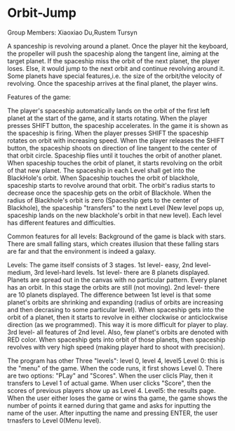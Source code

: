 # Orbit-Jump
Group Members: Xiaoxiao Du,Rustem Tursyn

A spanceship is revolving around a planet. Once the player hit the keyboard,
the propeller will push the spaceship along the tangent line, aiming at the target planet.
If the spaceship miss the orbit of the next planet, the player loses. 
Else, it would jump to the next orbit and continue revolving around it.
Some planets have special features,i.e. the size of the orbit/the velocity of revolving.
Once the spaceship arrives at the final planet, the player wins.


Features of the game:

The player's spaceship automatically lands on the orbit of the first left planet at the start of the game, and it starts rotating. When the player presses SHIFT button, the spaceship accelerates. In the game it is shown as the spaceship is firing. 
When the player presses SHIFT the spaceship rotates on orbit with increasing speed. When the player releases the SHIFT button,
the spaceship shoots on direction of line tangent to the center of that orbit circle. Spaceship flies until it touches the orbit of another planet. When spaceship touches the orbit of planet, it starts revolving on the orbit of that new planet.
The spaceship in each Level shall get into the BlackHole's orbit. When Spaceship touches the orbit of blackhole, spaceship starts to revolve around that orbit. The orbit's radius starts to decrease once the spaceship gets on the orbit of Blackhole. When the radius of Blackhole's orbit is zero (Spaceship gets to the center of Blackhole), the spaceship "transfers" to the next Level (New level pops up, spaceship lands on the new blackhole's orbit in that new level). Each level has different features and difficulties.   

Common features for all levels:
Background of the game is black with stars. There are small falling stars, which creates illusion that these falling stars
are far and that the environment is indeed a galaxy. 


Levels:
The game itself consists of 3 stages. 1st level- easy, 2nd level-medium, 3rd level-hard levels. 
1st level- there are 8 planets displayed. Planets are spread out in the canvas with no particular pattern. 
Every planet has an orbit. In this stage the orbits are still (not moving). 
2nd level- there are 10 planets displayed. The difference between 1st level is that some planet's orbits are shrinking and expanding (radius of orbits are increasing and then decrasing to some particular level). When spaceship gets into the orbit of a planet, then it starts to revolve in either clockwise or anticlockwise direction (as we programmed). This way it is more difficult for player to play.
3rd level- all features of 2nd level. Also, few planet's orbits are denoted with RED color. When spaceship gets into orbit of those planets, then spaceship revolves with very high speed (making player hard to shoot with precision).

The program has other Three "levels": level 0, level 4, level5
Level 0: this is the "menu" of the game. When the code runs, it first shows Level 0. There are two options: "PLay" and "Scores". When the user clicls Play, then it transfers to Level 1 of actual game. When user clicks "Score", then the scores of previous players show up as Level 4. 
Level5: the results page. When the user either loses the game or wins tha game, the game shows the number of points it earned during that game and asks for inputting the name of the user. After inputting the name and pressing ENTER, the user trnasfers to Level 0(Menu level).











 
